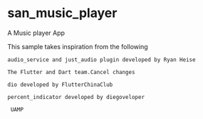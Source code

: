 # san_music_player

A Music player App

This sample takes inspiration from the following

    audio_service and just_audio plugin developed by Ryan Heise

    The Flutter and Dart team.Cancel changes

    dio developed by FlutterChinaClub

    percent_indicator developed by diegoveloper

     UAMP
